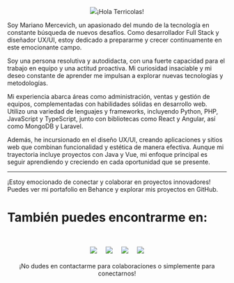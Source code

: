 
<p align="center"> <img src="https://repository-images.githubusercontent.com/462900780/0a10af70-6cbf-46df-9071-0ff586a3b1d6" style="width: 100%  ><img/> </p>

 --- 

# ¡Hola Terricolas! 

 Soy Mariano Mercevich, un apasionado del mundo de la tecnología en constante búsqueda de nuevos desafíos. Como desarrollador Full Stack y diseñador UX/UI, estoy dedicado a prepararme y crecer continuamente en este emocionante campo.

 Soy una persona resolutiva y autodidacta, con una fuerte capacidad para el trabajo en equipo y una actitud proactiva. Mi curiosidad insaciable y mi deseo constante de aprender me impulsan a explorar nuevas tecnologías y metodologías.

 Mi experiencia abarca áreas como administración, ventas y gestión de equipos, complementadas con habilidades sólidas en desarrollo web. Utilizo una variedad de lenguajes y frameworks, incluyendo Python, PHP, JavaScript y TypeScript, junto con bibliotecas como React y Angular, así como MongoDB y Laravel.

 Además, he incursionado en el diseño UX/UI, creando aplicaciones y sitios web que combinan funcionalidad y estética de manera efectiva. Aunque mi trayectoria incluye proyectos con Java y Vue, mi enfoque principal es seguir aprendiendo y creciendo en cada oportunidad que se presente.

---

¡Estoy emocionado de conectar y colaborar en proyectos innovadores! Puedes ver mi portafolio en Behance y explorar mis proyectos en GitHub.

# También puedes encontrarme en:
<br>

<p align="center">
<a href="https://www.linkedin.com/in/mariano-mercevich-41b62624/ " ><img src="https://skillicons.dev/icons?i=linkedin" /></a> &nbsp; &nbsp;
<a href="https://www.instagram.com/marito_live/" ><img src="https://skillicons.dev/icons?i=instagram" /></a>   &nbsp; &nbsp;
<a href="https://www.behance.net/marianomarcevi" ><img src="https://skillicons.dev/icons?i=xd"  /></a>   &nbsp; &nbsp;
<a href="https://marianomercevich.github.io/profolio_personal/"><img src="https://skillicons.dev/icons?i=github"/></a>  


<br>
<br>
¡No dudes en contactarme para colaboraciones o simplemente para conectarnos!
</p>




